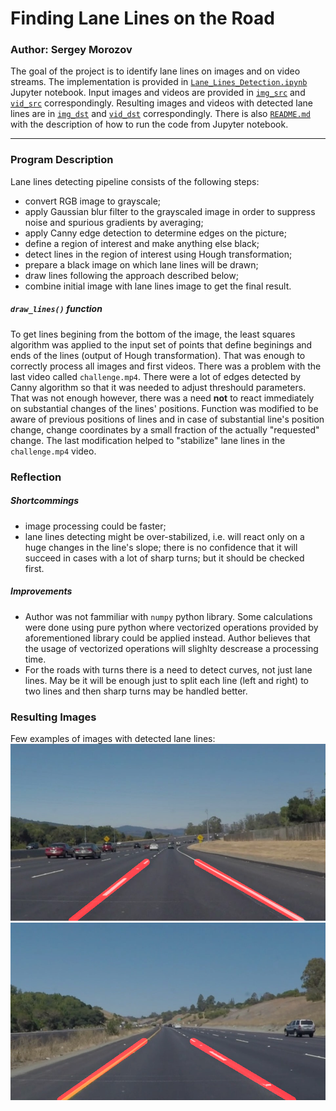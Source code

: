 # Finding Lane Lines on the Road 

### Author: Sergey Morozov

The goal of the project is to identify lane lines on images and on video streams. 
The implementation is provided in 
[`Lane_Lines_Detection.ipynb`](./Lane_Lines_Detection.ipynb) Jupyter notebook. 
Input images and videos are provided in [`img_src`](./img_src) and 
[`vid_src`](./vid_src) correspondingly. Resulting images and videos 
with detected lane lines are in [`img_dst`](./img_dst) and 
[`vid_dst`](./vid_dst) correspondingly. There is also [`README.md`](./README.md) 
with the description of how to run the code from Jupyter notebook.

[//]: # (Image References)

[image1]: ./img_dst/solidWhiteCurve.jpg "solidWhiteCurve"
[image2]: ./img_dst/solidYellowCurve.jpg "solidYellowCurve"

---
### Program Description
Lane lines detecting pipeline consists of the following steps:
  - convert RGB image to grayscale;
  - apply Gaussian blur filter to the grayscaled image in order to suppress 
    noise and spurious gradients by averaging;
  - apply Canny edge detection to determine edges on the picture;
  - define a region of interest and make anything else black;
  - detect lines in the region of interest using Hough transformation;
  - prepare a black image on which lane lines will be drawn;
  - draw lines following the approach described below;
  - combine initial image with lane lines image to get the final result.

##### `draw_lines()` function
To get lines begining from the bottom of the image, the least squares 
algorithm was applied to the input set of points that define beginings and ends
of the lines (output of Hough transformation).
That was enough to correctly process all images and first videos. There was a
problem with the last video called `challenge.mp4`. There were a lot of edges 
detected by Canny algorithm so that it was needed to adjust threshould parameters.
That was not enough however, there was a need **not** to react 
immediately on substantial changes of the lines' positions. Function was modified 
to be aware of previous positions of lines and in case of substantial line's 
position change, change coordinates by a small fraction of the actually 
"requested" change. The last modification helped to "stabilize" lane lines 
in the `challenge.mp4` video.

### Reflection
##### Shortcommings
  - image processing could be faster;
  - lane lines detecting might be over-stabilized, i.e. will react only on a huge
    changes in the line's slope; there is no confidence that it will succeed
    in cases with a lot of sharp turns; but it should be checked first.

##### Improvements
  - Author was not fammiliar with `numpy` python library.
    Some calculations were done using pure python where vectorized operations 
    provided by aforementioned library could be applied instead. 
    Author believes that the usage of vectorized operations will slighlty 
    descrease a processing time.
  - For the roads with turns there is a need to detect curves, not just 
    lane lines. May be it will be enough just to split each line (left and right) to 
    two lines and then sharp turns may be handled better.
    
### Resulting Images
Few examples of images with detected lane lines:
![alt text][image1]
![alt text][image2]
